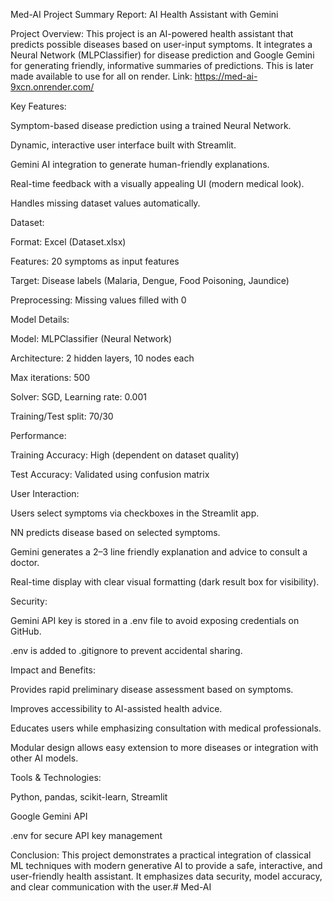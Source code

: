 Med-AI
Project Summary Report: AI Health Assistant with Gemini

Project Overview: This project is an AI-powered health assistant that predicts possible diseases based on user-input symptoms. It integrates a Neural Network (MLPClassifier) for disease prediction and Google Gemini for generating friendly, informative summaries of predictions. This is later made available to use for all on render. Link: https://med-ai-9xcn.onrender.com/

Key Features:

Symptom-based disease prediction using a trained Neural Network.

Dynamic, interactive user interface built with Streamlit.

Gemini AI integration to generate human-friendly explanations.

Real-time feedback with a visually appealing UI (modern medical look).

Handles missing dataset values automatically.

Dataset:

Format: Excel (Dataset.xlsx)

Features: 20 symptoms as input features

Target: Disease labels (Malaria, Dengue, Food Poisoning, Jaundice)

Preprocessing: Missing values filled with 0

Model Details:

Model: MLPClassifier (Neural Network)

Architecture: 2 hidden layers, 10 nodes each

Max iterations: 500

Solver: SGD, Learning rate: 0.001

Training/Test split: 70/30

Performance:

Training Accuracy: High (dependent on dataset quality)

Test Accuracy: Validated using confusion matrix

User Interaction:

Users select symptoms via checkboxes in the Streamlit app.

NN predicts disease based on selected symptoms.

Gemini generates a 2–3 line friendly explanation and advice to consult a doctor.

Real-time display with clear visual formatting (dark result box for visibility).

Security:

Gemini API key is stored in a .env file to avoid exposing credentials on GitHub.

.env is added to .gitignore to prevent accidental sharing.

Impact and Benefits:

Provides rapid preliminary disease assessment based on symptoms.

Improves accessibility to AI-assisted health advice.

Educates users while emphasizing consultation with medical professionals.

Modular design allows easy extension to more diseases or integration with other AI models.

Tools & Technologies:

Python, pandas, scikit-learn, Streamlit

Google Gemini API

.env for secure API key management

Conclusion: This project demonstrates a practical integration of classical ML techniques with modern generative AI to provide a safe, interactive, and user-friendly health assistant. It emphasizes data security, model accuracy, and clear communication with the user.# Med-AI
